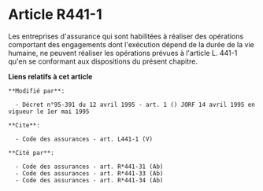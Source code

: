 # Article R441-1

Les entreprises d'assurance qui sont habilitées à réaliser des opérations comportant des engagements dont l'exécution dépend
de la durée de la vie humaine, ne peuvent réaliser les opérations prévues à l'article L. 441-1 qu'en se conformant aux
dispositions du présent chapitre.

**Liens relatifs à cet article**

	**Modifié par**:

	  - Décret n°95-391 du 12 avril 1995 - art. 1 () JORF 14 avril 1995 en vigueur le 1er mai 1995

	**Cite**:

	  - Code des assurances - art. L441-1 (V)

	**Cité par**:

	  - Code des assurances - art. R*441-31 (Ab)
	  - Code des assurances - art. R*441-33 (Ab)
	  - Code des assurances - art. R*441-34 (Ab)
